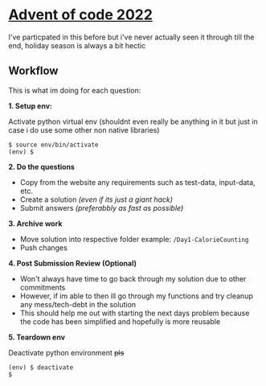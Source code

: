 # [Advent of code 2022](https://adventofcode.com)

I've particpated in this before but i've never actually seen it through till the end, holiday season is always a bit hectic

## Workflow

This is what im doing for each question:

**1. Setup env:**

Activate python virtual env (shouldnt even really be anything in it but just in case i do use some other non native libraries)

```
$ source env/bin/activate
(env) $
```

**2. Do the questions**

- Copy from the website any requirements such as test-data, input-data, etc.
- Create a solution *(even if its just a giant hack)*
- Submit answers *(preferabbly as fast as possible)*

**3. Archive work**

- Move solution into respective folder example: `/Day1-CalorieCounting`
- Push changes
  
**4. Post Submission Review (Optional)**

- Won't always have time to go back through my solution due to other commitments
- However, if im able to then ill go through my functions and try cleanup any mess/tech-debt in the solution
- This should help me out with starting the next days problem because the code has been simplified and hopefully is more reusable

**5. Teardown env**

Deactivate python environment ~~pls~~

```
(env) $ deactivate
$
```